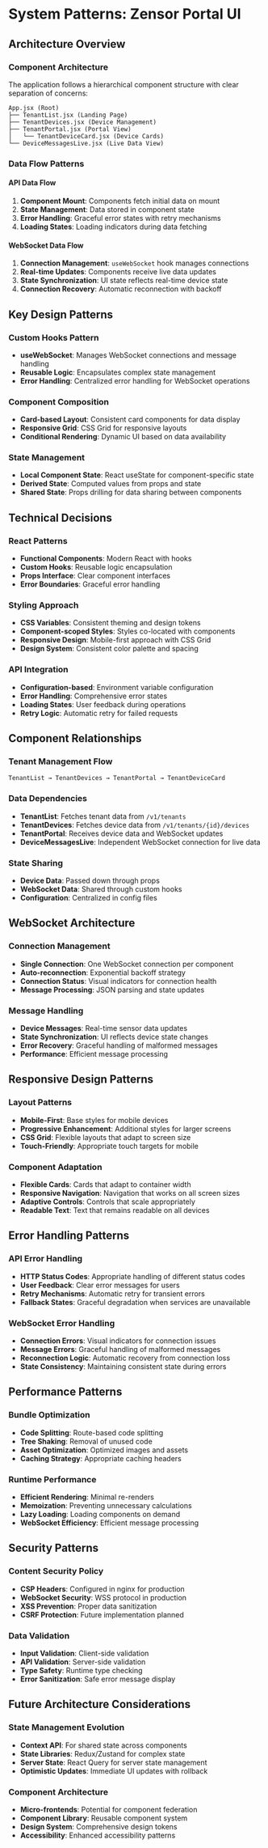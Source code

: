 # System Patterns: Zensor Portal UI

## Architecture Overview

### Component Architecture
The application follows a hierarchical component structure with clear separation of concerns:

```
App.jsx (Root)
├── TenantList.jsx (Landing Page)
├── TenantDevices.jsx (Device Management)
├── TenantPortal.jsx (Portal View)
│   └── TenantDeviceCard.jsx (Device Cards)
└── DeviceMessagesLive.jsx (Live Data View)
```

### Data Flow Patterns

#### API Data Flow
1. **Component Mount**: Components fetch initial data on mount
2. **State Management**: Data stored in component state
3. **Error Handling**: Graceful error states with retry mechanisms
4. **Loading States**: Loading indicators during data fetching

#### WebSocket Data Flow
1. **Connection Management**: `useWebSocket` hook manages connections
2. **Real-time Updates**: Components receive live data updates
3. **State Synchronization**: UI state reflects real-time device state
4. **Connection Recovery**: Automatic reconnection with backoff

## Key Design Patterns

### Custom Hooks Pattern
- **useWebSocket**: Manages WebSocket connections and message handling
- **Reusable Logic**: Encapsulates complex state management
- **Error Handling**: Centralized error handling for WebSocket operations

### Component Composition
- **Card-based Layout**: Consistent card components for data display
- **Responsive Grid**: CSS Grid for responsive layouts
- **Conditional Rendering**: Dynamic UI based on data availability

### State Management
- **Local Component State**: React useState for component-specific state
- **Derived State**: Computed values from props and state
- **Shared State**: Props drilling for data sharing between components

## Technical Decisions

### React Patterns
- **Functional Components**: Modern React with hooks
- **Custom Hooks**: Reusable logic encapsulation
- **Props Interface**: Clear component interfaces
- **Error Boundaries**: Graceful error handling

### Styling Approach
- **CSS Variables**: Consistent theming and design tokens
- **Component-scoped Styles**: Styles co-located with components
- **Responsive Design**: Mobile-first approach with CSS Grid
- **Design System**: Consistent color palette and spacing

### API Integration
- **Configuration-based**: Environment variable configuration
- **Error Handling**: Comprehensive error states
- **Loading States**: User feedback during operations
- **Retry Logic**: Automatic retry for failed requests

## Component Relationships

### Tenant Management Flow
```
TenantList → TenantDevices → TenantPortal → TenantDeviceCard
```

### Data Dependencies
- **TenantList**: Fetches tenant data from `/v1/tenants`
- **TenantDevices**: Fetches device data from `/v1/tenants/{id}/devices`
- **TenantPortal**: Receives device data and WebSocket updates
- **DeviceMessagesLive**: Independent WebSocket connection for live data

### State Sharing
- **Device Data**: Passed down through props
- **WebSocket Data**: Shared through custom hooks
- **Configuration**: Centralized in config files

## WebSocket Architecture

### Connection Management
- **Single Connection**: One WebSocket connection per component
- **Auto-reconnection**: Exponential backoff strategy
- **Connection Status**: Visual indicators for connection health
- **Message Processing**: JSON parsing and state updates

### Message Handling
- **Device Messages**: Real-time sensor data updates
- **State Synchronization**: UI reflects device state changes
- **Error Recovery**: Graceful handling of malformed messages
- **Performance**: Efficient message processing

## Responsive Design Patterns

### Layout Patterns
- **Mobile-First**: Base styles for mobile devices
- **Progressive Enhancement**: Additional styles for larger screens
- **CSS Grid**: Flexible layouts that adapt to screen size
- **Touch-Friendly**: Appropriate touch targets for mobile

### Component Adaptation
- **Flexible Cards**: Cards that adapt to container width
- **Responsive Navigation**: Navigation that works on all screen sizes
- **Adaptive Controls**: Controls that scale appropriately
- **Readable Text**: Text that remains readable on all devices

## Error Handling Patterns

### API Error Handling
- **HTTP Status Codes**: Appropriate handling of different status codes
- **User Feedback**: Clear error messages for users
- **Retry Mechanisms**: Automatic retry for transient errors
- **Fallback States**: Graceful degradation when services are unavailable

### WebSocket Error Handling
- **Connection Errors**: Visual indicators for connection issues
- **Message Errors**: Graceful handling of malformed messages
- **Reconnection Logic**: Automatic recovery from connection loss
- **State Consistency**: Maintaining consistent state during errors

## Performance Patterns

### Bundle Optimization
- **Code Splitting**: Route-based code splitting
- **Tree Shaking**: Removal of unused code
- **Asset Optimization**: Optimized images and assets
- **Caching Strategy**: Appropriate caching headers

### Runtime Performance
- **Efficient Rendering**: Minimal re-renders
- **Memoization**: Preventing unnecessary calculations
- **Lazy Loading**: Loading components on demand
- **WebSocket Efficiency**: Efficient message processing

## Security Patterns

### Content Security Policy
- **CSP Headers**: Configured in nginx for production
- **WebSocket Security**: WSS protocol in production
- **XSS Prevention**: Proper data sanitization
- **CSRF Protection**: Future implementation planned

### Data Validation
- **Input Validation**: Client-side validation
- **API Validation**: Server-side validation
- **Type Safety**: Runtime type checking
- **Error Sanitization**: Safe error message display

## Future Architecture Considerations

### State Management Evolution
- **Context API**: For shared state across components
- **State Libraries**: Redux/Zustand for complex state
- **Server State**: React Query for server state management
- **Optimistic Updates**: Immediate UI updates with rollback

### Component Architecture
- **Micro-frontends**: Potential for component federation
- **Component Library**: Reusable component system
- **Design System**: Comprehensive design tokens
- **Accessibility**: Enhanced accessibility patterns 